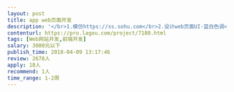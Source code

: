 ```yaml
---                
layout: post       
title: app web页面开发           
description: '</br>1.模仿https://ss.sohu.com</br>2.设计web页面UI-蓝白色调</br>3.完成前端代码使用H5与JS</br>4.要求页面是手机响应页面可以按屏幕大小缩放</br>'     
contenturl: https://pro.lagou.com/project/7180.html      
tags: [Web网站开发,前端开发]            
salary: 3000元以下          
publish_time: 2018-04-09 13:17:46         
review: 2678人                   
apply: 18人                   
recommend: 1人                   
time_range: 1-2周              
---                 
```

